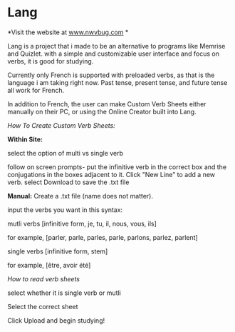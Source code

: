 # Lang

*Visit the website at www.nwvbug.com *


Lang is a project that i made to be an alternative to programs like Memrise and Quizlet. with a simple and customizable user interface and focus on verbs, it is good for studying. 

Currently only French is supported with preloaded verbs, as that is the language i am taking right now. Past tense, present tense, and future tense all work for French.

In addition to French, the user can make Custom Verb Sheets either manually on their PC, or using the Online Creator built into Lang.

*How To Create Custom Verb Sheets:*


**Within Site:**


select the option of multi vs single verb


follow on screen prompts- put the infinitive verb in the correct box and the conjugations in the boxes adjacent to it.
Click "New Line" to add a new verb.
select Download to save the .txt file



**Manual:**
Create a .txt file (name does not matter).


input the verbs you want in this syntax:


mutli verbs
  [infinitive form, je, tu, il, nous, vous, ils]
  
  
  for example,
  [parler, parle, parles, parle, parlons, parlez, parlent]
  
  
single verbs
  [infinitive form, stem]
  
  
  for example,
  [être, avoir été]
  


*How to read verb sheets*


select whether it is single verb or mutli


Select the correct sheet


Click Upload and begin studying!

